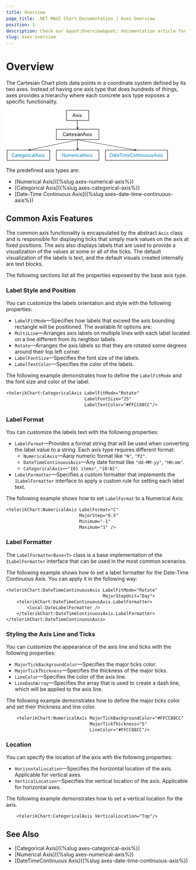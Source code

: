 ```yaml
---
title: Overview
page_title: .NET MAUI Chart Documentation | Axes Overview
position: 1
description: Check our &quot;Overview&quot; documentation article for Telerik Chart for .NET MAU
slug: axes-overview
---
```


# Overview

The Cartesian Chart plots data points in a coordinate system defined by its two axes. Instead of having one axis type that does hundreds of things, axes provides a hierarchy where each concrete axis type exposes a specific functionality.

![Axes Class Diagram](images/axes-class-diagram.png)

The predefined axis types are:

- [Numerical Axis]({%slug axes-numerical-axis%})
- [Categorical Axis]({%slug axes-categorical-axis%})
- [Date-Time Continuous Axis]({%slug axes-date-time-continuous-axis%})

## Common Axis Features

The common axis functionality is encapsulated by the abstract `Axis` class and is responsible for displaying ticks that simply mark values on the axis at fixed positions. The axis also displays labels that are used to provide a visualization of the values at some or all of the ticks. The default visualization of the labels is text, and the default visuals created internally are text blocks.

The following sections list all the properties exposed by the base axis type.

### Label Style and Position

You can customize the labels orientation and style with the following properties:

- `LabelFitMode`&mdash;Specifies how labels that exceed the axis bounding rectangle will be positioned. The available fit options are:
 - `MultiLine`&mdash;Arranges axis labels on multiple lines with each label located on a line different from its neighbor labels.
 - `Rotate`&mdash;Arranges the axis labels so that they are rotated some degrees around their top left corner.
- `LabelFontSize`&mdash;Specifies the font size of the labels.
- `LabelTextColor`&mdash;Specifies the color of the labels.

The following example demonstrates how to define the `LabelFitMode` and the font size and color of the label.

```XAML
<telerikChart:CategoricalAxis LabelFitMode="Rotate"
							  LabelFontSize="25"
							  LabelTextColor="#FFCC88CC"/>
```

### Label Format

You can customize the labels text with the following properties:

- `LabelFormat`&mdash;Provides a format string that will be used when converting the label value to a string. Each axis type requires different format:
  - `NumericalAxis`&mdash;Aany numeric format like `"N"`, `"P2"`.
  - `DateTimeContinuousAxis`&mdash;Any date format like `"dd-MM-yy"`, `"HH:mm"`.
  - `CategoricalAxis`&mdash;`"{0} items"`, `"{0:N}"`.
- `LabelFormatter`&mdash;Specifies a custom formatter that implements the `ILabelFormatter` interface to apply a custom rule for setting each label text.

The following example shows how to set `LabelFormat` to a Numerical Axis:

```XAML
<telerikChart:NumericalAxis LabelFormat="C"
							MajorStep="0.5"
							Minimum="-1"
							Maximum="1" />
```

### Label Formatter

The `LabelFormatterBase<T>` class is a base implementation of the `ILabelFormatter` interface that can be used in the most common scenarios.

The following example shows how to set a label formatter for the Date-Time Continuous Axis. You can apply it in the following way:

<snippet id='chart-customization-format-axis-labels-label-formatter'/>

```XAML
<telerikChart:DateTimeContinuousAxis LabelFitMode="Rotate"
                                     MajorStepUnit="Day">
    <telerikChart:DateTimeContinuousAxis.LabelFormatter>
        <local:DateLabelFormatter />
    </telerikChart:DateTimeContinuousAxis.LabelFormatter>
</telerikChart:DateTimeContinuousAxis>
```

### Styling the Axis Line and Ticks

You can customize the appearance of the axis line and ticks with the following properties:

- `MajorTickBackgroundColor`&mdash;Specifies the major ticks color.
- `MajorTickThickness`&mdash;Specifies the thickness of the major ticks.
- `LineColor`&mdash;Specifies the color of the axis line.
- `LineDashArray`&mdash;Specifies the array that is used to create a dash line, which will be applied to the axis line.

The following example demonstrates how to define the major ticks color and set their thickness and line color.  

```XAML
	<telerikChart:NumericalAxis MajorTickBackgroundColor="#FFCC88CC"
								MajorTickThickness="5"
								LineColor="#FFCC88CC"/>
```

### Location

You can specify the location of the axis with the following properties:

- `HorizontalLocation`&mdash;Specifies the horizontal location of the axis. Applicable for vertical axes.
- `VerticalLocation`&mdash;Specifies the vertical location of the axis. Applicable for horizontal axes.

The following example demonstrates how to set a vertical location for the axis.

```XAML
	<telerikChart:CategoricalAxis VerticalLocation="Top"/>
```

## See Also

- [Categorical Axis]({%slug axes-categorical-axis%})
- [Numerical Axis]({%slug axes-numerical-axis%})
- [DateTimeContinuous Axis]({%slug axes-date-time-continuous-axis%})
